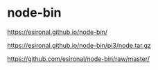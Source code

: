 # node-bin

https://esironal.github.io/node-bin/


https://esironal.github.io/node-bin/pi3/node.tar.gz


https://github.com/esironal/node-bin/raw/master/






